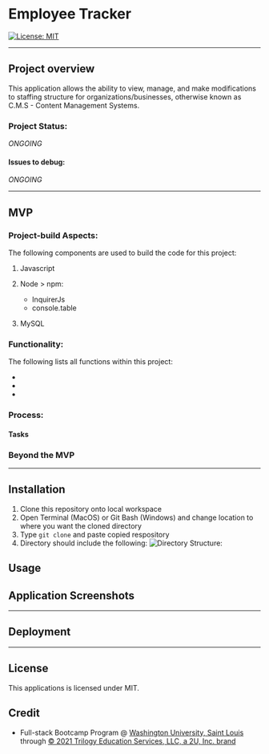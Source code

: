 # Employee Tracker
[![License: MIT](https://img.shields.io/badge/License-MIT-yellow.svg)](https://opensource.org/licenses/MIT)

****

## Project overview

This application allows the ability to view, manage, and make modifications to staffing structure for organizations/businesses, otherwise known as C.M.S - Content Management Systems.

### Project Status:

*ONGOING*

#### Issues to debug:
*ONGOING*

****

## MVP

### Project-build Aspects:

The following components are used to build the code for this project:

1. Javascript
2. Node > npm:
    * InquirerJs
    * console.table

3. MySQL

### Functionality:

The following lists all functions within this project:

*
*
*

### Process:
#### Tasks

### Beyond the MVP

****

## Installation

1. Clone this repository onto local workspace
2. Open Terminal (MacOS) or Git Bash (Windows) and change location to where you want the cloned directory
3. Type `git clone` and paste copied respository
4. Directory should include the following:
![Directory Structure:](./assets/images/dir-struc.png)

## Usage

## Application Screenshots


****

## Deployment


****

## License

This applications is licensed under MIT.

## Credit

* Full-stack Bootcamp Program @ [Washington University, Saint Louis](https://bootcamp.tlcenter.wustl.edu/) through [© 2021 Trilogy Education Services, LLC, a 2U, Inc. brand](https://www.trilogyed.com/)